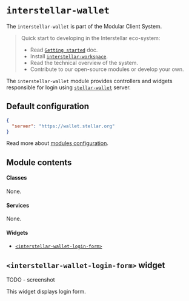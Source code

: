 `interstellar-wallet`
=============

The `interstellar-wallet` is part of the Modular Client System.

> Quick start to developing in the Interstellar eco-system:
>
> * Read [`Getting started`](https://github.com/stellar/interstellar/tree/master/docs) doc.
> * Install [`interstellar-workspace`](https://github.com/stellar/interstellar-workspace).
> * Read the technical overview of the system.
> * Contribute to our open-source modules or develop your own.

The `interstellar-wallet` module provides controllers and widgets responsible for login using [`stellar-wallet`](https://github.com/stellar/stellar-wallet) server.

## Default configuration

```json
{
  "server": "https://wallet.stellar.org"
}
```

Read more about [modules configuration](https://github.com/stellar/interstellar-core#interstellar-coreconfig-service).

## Module contents

#### Classes
None.

#### Services
None.

#### Widgets
* [`<interstellar-wallet-login-form>`](#interstellar-wallet-login-form-widget)


## `<interstellar-wallet-login-form>` widget

TODO - screenshot

This widget displays login form.